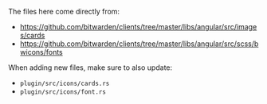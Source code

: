 The files here come directly from:

- <https://github.com/bitwarden/clients/tree/master/libs/angular/src/images/cards>
- <https://github.com/bitwarden/clients/tree/master/libs/angular/src/scss/bwicons/fonts>

When adding new files, make sure to also update:

- `plugin/src/icons/cards.rs`
- `plugin/src/icons/font.rs`
